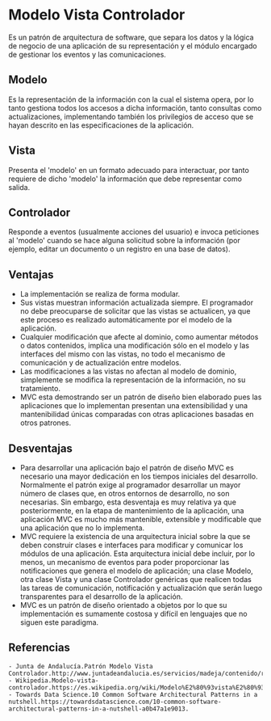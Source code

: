 # Modelo Vista Controlador

Es un patrón de arquitectura de software, que separa los datos y la lógica de negocio de una aplicación de su representación y el módulo encargado de gestionar los eventos y las comunicaciones.

## Modelo

Es la representación de la información con la cual el sistema opera, por lo tanto gestiona todos los accesos a dicha información, tanto consultas como actualizaciones, implementando también los privilegios de acceso que se hayan descrito en las especificaciones de la aplicación.

## Vista

Presenta el 'modelo' en un formato adecuado para interactuar, por tanto requiere de dicho 'modelo' la información que debe representar como salida.


## Controlador

Responde a eventos (usualmente acciones del usuario) e invoca peticiones al 'modelo' cuando se hace alguna solicitud sobre la información (por ejemplo, editar un documento o un registro en una base de datos).


## Ventajas

  - La implementación se realiza de forma modular.
  - Sus vistas muestran información actualizada siempre. El programador no debe preocuparse de solicitar que las vistas se actualicen, ya     que este proceso es realizado automáticamente por el modelo de la aplicación.
  - Cualquier modificación que afecte al dominio, como aumentar métodos o datos contenidos, implica una modificación sólo en el modelo y       las interfaces del mismo con las vistas, no todo el mecanismo de comunicación y de actualización entre modelos.
  - Las modificaciones a las vistas no afectan al modelo de dominio, simplemente se modifica la representación de la información, no su       tratamiento.
  - MVC esta demostrando ser un patrón de diseño bien elaborado pues las aplicaciones que lo implementan presentan una extensibilidad y       una mantenibilidad únicas comparadas con otras aplicaciones basadas en otros patrones.

## Desventajas
  - Para desarrollar una aplicación bajo el patrón de diseño MVC es necesario una mayor dedicación en los tiempos iniciales del             desarrollo. Normalmente el patrón exige al programador desarrollar un mayor número de clases que, en otros entornos de desarrollo,       no   son necesarias. Sin embargo, esta desventaja es muy relativa ya que posteriormente, en la etapa de mantenimiento de la             aplicación, una aplicación MVC es mucho más mantenible, extensible y modificable que una aplicación que no lo implementa.
  - MVC requiere la existencia de una arquitectura inicial sobre la que se deben construir clases e interfaces para modificar y             comunicar los módulos de una aplicación. Esta arquitectura inicial debe incluir, por lo menos, un mecanismo de eventos para poder       proporcionar las notificaciones que genera el modelo de aplicación; una clase Modelo, otra clase Vista y una clase Controlador           genéricas que realicen todas las tareas de comunicación, notificación y actualización que serán luego transparentes para el             desarrollo de la aplicación.
  - MVC es un patrón de diseño orientado a objetos por lo que su implementación es sumamente costosa y difícil en lenguajes que no           siguen este paradigma.
  
  
  ## Referencias
  
    - Junta de Andalucía.Patrón Modelo Vista      Controlador.http://www.juntadeandalucia.es/servicios/madeja/contenido/recurso/122#Ventajas_y_desventajas_del_uso_del_patron.
    - Wikipedia.Modelo-vista-controlador.https://es.wikipedia.org/wiki/Modelo%E2%80%93vista%E2%80%93controlador.
    - Towards Data Science.10 Common Software Architectural Patterns in a nutshell.https://towardsdatascience.com/10-common-software-architectural-patterns-in-a-nutshell-a0b47a1e9013.

